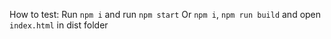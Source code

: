 How to test:
Run `npm i` and run `npm start`
Or `npm i`, `npm run build` and open `index.html` in dist folder
